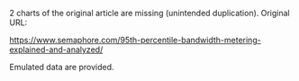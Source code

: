 2 charts of the original article are missing (unintended duplication).
Original URL:

https://www.semaphore.com/95th-percentile-bandwidth-metering-explained-and-analyzed/

Emulated data are provided.
